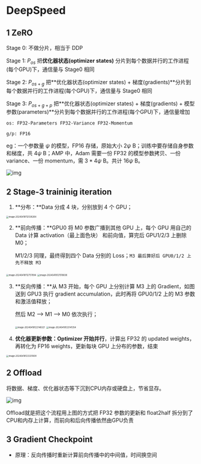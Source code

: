 # DeepSpeed

## 1	ZeRO

Stage 0: 不做分片，相当于 DDP

Stage 1: $P_{os}$ 把**优化器状态(optimizer states)** 分片到每个数据并行的工作进程(每个GPU)下，通信量与 Stage0 相同

Stage 2: $P_{os+g}$ 把**优化器状态(optimizer states) + 梯度(gradients)**分片到每个数据并行的工作进程(每个GPU)下，通信量与 Stage0 相同

Stage 3: $P_{os+g+p}$ 把**优化器状态(optimizer states) + 梯度(gradients) + 模型参数(parameters)**分片到每个数据并行的工作进程(每个GPU)下，通信量增加

`os: FP32-Parameters FP32-Variance FP32-Momentum`

`g/p: FP16`

eg：一个参数量 $\psi$ 的模型，FP16 存储，原始大小  $2\psi$ B；训练中要存储自身参数和梯度，共  $4\psi$ B；AMP 中，Adam 需要一份 FP32 的模型参数拷贝、一份 variance、一份 momentum，需 $3*4\psi$ B。共计  $16\psi$ B。

![img](https://pic1.zhimg.com/v2-66fd8b0d3b0f7dbfb491d148cf491540_b.jpg)

## 2	Stage-3 traininig iteration

1. **分布：**Data 分成 4 块，分别放到 4 个 GPU；

<img src="C:\Users\Jeffery Chen\AppData\Roaming\Typora\typora-user-images\image-20240418112536264.png" alt="image-20240418112536264" style="zoom:40%;" />

2. **前向传播：**GPU0 将 M0 参数广播到其他 GPU 上，每个 GPU 用自己的 Data 计算 activation（最上面色块） 和前向值，算完后 GPU1/2/3 上删除 M0；

   M1/2/3 同理，最终得到四个 Data 分别的 Loss；`M3 最后算好后 GPU0/1/2 上先不释放 M3`

<img src="C:\Users\Jeffery Chen\AppData\Roaming\Typora\typora-user-images\image-20240418112757894.png" alt="image-20240418112757894" style="zoom:40%;" />

<img src="C:\Users\Jeffery Chen\AppData\Roaming\Typora\typora-user-images\image-20240418121518836.png" alt="image-20240418121518836" style="zoom: 40%;" />

3. **反向传播：**从 M3 开始，每个 GPU 上分别计算 M3 上的 Gradient，如图送到 GPU3 执行 gradient accumulation，此时再将 GPU0/1/2 上的 M3 参数和激活值释放；

   然后 M2 --> M1 --> M0 依次执行；

   <img src="C:\Users\Jeffery Chen\AppData\Roaming\Typora\typora-user-images\image-20240418122148321.png" alt="image-20240418122148321" style="zoom: 40%;" />

   <img src="C:\Users\Jeffery Chen\AppData\Roaming\Typora\typora-user-images\image-20240418123141354.png" alt="image-20240418123141354" style="zoom:40%;" />

4. **优化器更新参数：**Optimizer 开始**并行**，计算出 FP32 的 updated weights，再转化为 FP16 weights，更新每块 GPU 上分布的参数，结束

<img src="C:\Users\Jeffery Chen\AppData\Roaming\Typora\typora-user-images\image-20240418123331009.png" alt="image-20240418123331009" style="zoom:40%;" />





## 2	Offload

将数据、梯度、优化器状态等下沉到CPU内存或硬盘上，节省显存。

![img](https://pic1.zhimg.com/v2-c476b637dda9652cfb90984b054a7420_b.jpg)

Offload就是把这个流程用上图的方式把 FP32 参数的更新和 float2half 拆分到了CPU和内存上计算，而前向和后向传播依然由GPU负责



## 3	Gradient Checkpoint

- 原理：反向传播时重新计算前向传播中的中间值，时间换空间
